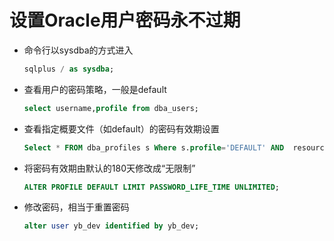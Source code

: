 # 设置Oracle用户密码永不过期

- 命令行以sysdba的方式进入

  ```sql
  sqlplus / as sysdba;
  ```

- 查看用户的密码策略，一般是default

  ```sql
  select username,profile from dba_users;
  ```

- 查看指定概要文件（如default）的密码有效期设置

  ```sql
  Select * FROM dba_profiles s Where s.profile='DEFAULT' AND  resource_name='PASSWORD_LIFE_TIME';
  ```

- 将密码有效期由默认的180天修改成“无限制”

  ```sql
  ALTER PROFILE DEFAULT LIMIT PASSWORD_LIFE_TIME UNLIMITED;
  ```

- 修改密码，相当于重置密码

  ```sql
  alter user yb_dev identified by yb_dev;
  ```
  
  